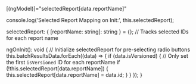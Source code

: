 [(ngModel)]="selectedReport[data.reportName]"


console.log('Selected Report Mapping on Init:', this.selectedReport);


selectedReport: { [reportName: string]: string } = {}; // Tracks selected IDs for each report name

ngOnInit(): void {
  // Initialize selectedReport for pre-selecting radio buttons
  this.batchResultsData.forEach((data) => {
    if (data.isVersioned) {
      // Only set the first `isVersioned` ID for each reportName
      if (!this.selectedReport[data.reportName]) {
        this.selectedReport[data.reportName] = data.id;
      }
    }
  });
}
